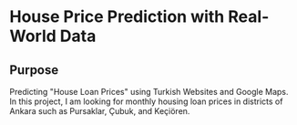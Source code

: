 # House Price Prediction with Real-World Data
## Purpose
Predicting "House Loan Prices" using Turkish Websites and Google Maps.
In this project, I am looking for monthly housing loan prices in districts of Ankara such as Pursaklar, Çubuk, and Keçiören.


